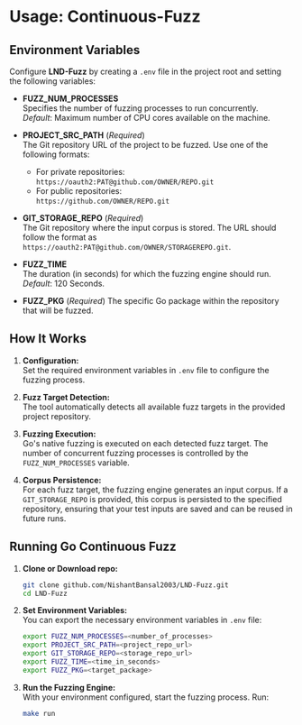 # Usage: Continuous-Fuzz

## Environment Variables

Configure **LND-Fuzz** by creating a `.env` file in the project root and setting the following variables:

- **FUZZ_NUM_PROCESSES**  
  Specifies the number of fuzzing processes to run concurrently.  
  _Default_: Maximum number of CPU cores available on the machine.

- **PROJECT_SRC_PATH** (_Required_)  
  The Git repository URL of the project to be fuzzed. Use one of the following formats:

  - For private repositories:  
    `https://oauth2:PAT@github.com/OWNER/REPO.git`
  - For public repositories:  
    `https://github.com/OWNER/REPO.git`

- **GIT_STORAGE_REPO** (_Required_)  
  The Git repository where the input corpus is stored. The URL should follow the format as `https://oauth2:PAT@github.com/OWNER/STORAGEREPO.git`.

- **FUZZ_TIME**  
  The duration (in seconds) for which the fuzzing engine should run.  
  _Default_: 120 Seconds.

- **FUZZ_PKG** (_Required_)
  The specific Go package within the repository that will be fuzzed.

## How It Works

1. **Configuration:**  
   Set the required environment variables in `.env` file to configure the fuzzing process.

2. **Fuzz Target Detection:**  
   The tool automatically detects all available fuzz targets in the provided project repository.

3. **Fuzzing Execution:**  
   Go's native fuzzing is executed on each detected fuzz target. The number of concurrent fuzzing processes is controlled by the `FUZZ_NUM_PROCESSES` variable.

4. **Corpus Persistence:**  
   For each fuzz target, the fuzzing engine generates an input corpus. If a `GIT_STORAGE_REPO` is provided, this corpus is persisted to the specified repository, ensuring that your test inputs are saved and can be reused in future runs.

## Running Go Continuous Fuzz

1. **Clone or Download repo:**

   ```bash
   git clone github.com/NishantBansal2003/LND-Fuzz.git
   cd LND-Fuzz
   ```

2. **Set Environment Variables:**  
   You can export the necessary environment variables in `.env` file:

   ```bash
   export FUZZ_NUM_PROCESSES=<number_of_processes>
   export PROJECT_SRC_PATH=<project_repo_url>
   export GIT_STORAGE_REPO=<storage_repo_url>
   export FUZZ_TIME=<time_in_seconds>
   export FUZZ_PKG=<target_package>
   ```

3. **Run the Fuzzing Engine:**  
   With your environment configured, start the fuzzing process. Run:
   ```bash
   make run
   ```
